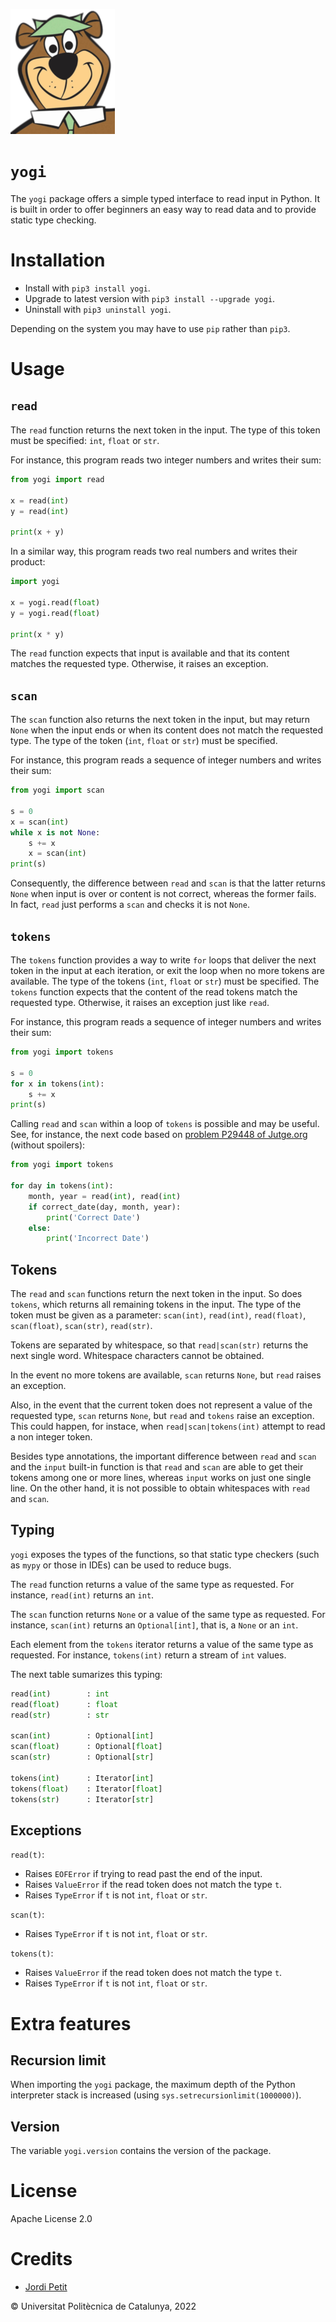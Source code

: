 ![yogi.png](yogi.png)

# `yogi`

The `yogi` package offers a simple typed interface to read input in Python. It is built in order to offer beginners an easy way to read data and to provide static type checking. 


# Installation

- Install with `pip3 install yogi`.
- Upgrade to latest version with `pip3 install --upgrade yogi`.
- Uninstall with `pip3 uninstall yogi`.

Depending on the system you may have to use `pip` rather than `pip3`.

# Usage

## `read`

The `read` function returns the next token in the input. The type of this token must be specified: `int`, `float` or `str`.

For instance, this program reads two integer numbers and writes their sum:

```python
from yogi import read

x = read(int)
y = read(int)

print(x + y)
```

In a similar way, this program reads two real numbers and writes their product:

```python
import yogi

x = yogi.read(float)
y = yogi.read(float)

print(x * y)
```

The `read` function expects that input is available and that its content matches the requested type. Otherwise, it raises an exception.


## `scan`

The `scan` function also returns the next token in the input, but may return `None` when the input ends or when its content does not match the requested type. The type of the token (`int`, `float` or `str`) must be specified.

For instance, this program reads a sequence of integer numbers and writes their sum:

```python
from yogi import scan

s = 0
x = scan(int)
while x is not None:
    s += x
    x = scan(int)
print(s)
```

Consequently, the difference between `read` and `scan` is that the latter returns `None` when input is over or content is not correct, whereas the former fails. In fact, `read` just performs a `scan` and checks it is not `None`.


## `tokens`

The `tokens` function provides a way to write `for` loops that deliver the next token in the input at each iteration, or exit the loop when no more tokens are available. The type of the tokens (`int`, `float` or `str`) must be specified. The `tokens` function expects that the content of the read tokens match the requested type. Otherwise, it raises an exception just like `read`.

For instance, this program reads a sequence of integer numbers and writes their sum:

```python
from yogi import tokens

s = 0
for x in tokens(int):
    s += x
print(s)
```

Calling `read` and `scan` within a loop of `tokens` is possible and may be useful. See, for instance, the next code based on [problem P29448 of Jutge.org](https://jutge.org/problems/P29448_en) (without spoilers):

```python
from yogi import tokens

for day in tokens(int):
    month, year = read(int), read(int)
    if correct_date(day, month, year):
        print('Correct Date')
    else:
        print('Incorrect Date')
```

## Tokens

The `read` and `scan` functions return the next token in the input. So does `tokens`, which returns all remaining tokens in the input. The type of the token must be given as a parameter: `scan(int)`, `read(int)`, `read(float)`, `scan(float)`, `scan(str)`, `read(str)`.

Tokens are separated by whitespace, so that `read|scan(str)` returns the next single word. Whitespace characters cannot be obtained.

In the event no more tokens are available, `scan` returns `None`, but `read` raises an exception. 

Also, in the event that the current token does not represent a value of the requested type, `scan` returns `None`, but `read` and `tokens` raise an exception. This could happen, for instace, when `read|scan|tokens(int)` attempt to read a non integer token.

Besides type annotations, the important difference between `read` and `scan` and the `input` built-in function is that `read` and `scan` are able to get their tokens among one or more lines, whereas `input` works on just one single line. On the other hand, it is not possible to obtain whitespaces with `read` and `scan`.


## Typing

`yogi` exposes the types of the functions, so that static type checkers (such as `mypy` or those in IDEs) can be used to reduce bugs. 

The `read` function returns a value of the same type as requested. For instance, `read(int)` returns an `int`.

The `scan` function returns `None` or a value of the same type as requested. For instance, `scan(int)` returns an `Optional[int]`, that is, a `None` or an `int`.

Each element from the `tokens` iterator returns a value of the same type as requested. For instance, `tokens(int)` return a stream of `int` values.

The next table sumarizes this typing:

```python
read(int)        : int
read(float)      : float
read(str)        : str

scan(int)        : Optional[int]
scan(float)      : Optional[float]
scan(str)        : Optional[str]

tokens(int)      : Iterator[int]
tokens(float)    : Iterator[float]
tokens(str)      : Iterator[str]
```


## Exceptions

`read(t)`:

- Raises `EOFError` if trying to read past the end of the input.
- Raises `ValueError` if the read token does not match the type `t`.
- Raises `TypeError` if `t` is not `int`, `float` or `str`.

`scan(t)`:

- Raises `TypeError` if `t` is not `int`, `float` or `str`.

`tokens(t)`:

- Raises `ValueError` if the read token does not match the type `t`.
- Raises `TypeError` if `t` is not `int`, `float` or `str`.


# Extra features

## Recursion limit

When importing the `yogi` package, the maximum depth of the Python interpreter stack is increased (using `sys.setrecursionlimit(1000000)`).  


## Version

The variable `yogi.version` contains the version of the package.


# License

Apache License 2.0


# Credits

- [Jordi Petit](https://github.com/jordi-petit)

© Universitat Politècnica de Catalunya, 2022
